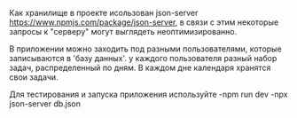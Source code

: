 Как хранилище в проекте исользован json-server https://www.npmjs.com/package/json-server,
в связи с этим некоторые запросы к "серверу" могут выглядеть неоптимизированно.

В приложении можно заходить под разными пользователями, которые записываются в 'базу данных'. 
у каждого пользователя разный набор задач, распределенный по дням. В каждом дне календаря хранятся свои задачи.

Для тестирования и запуска приложения используйте 
-npm run dev 
-npx json-server db.json

